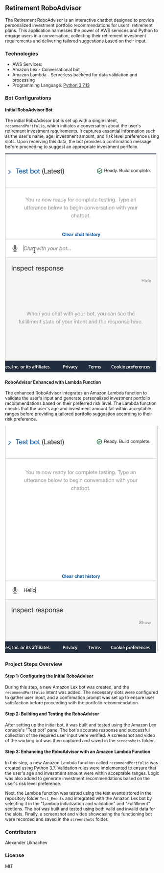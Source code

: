 ## Retirement RoboAdvisor

The Retirement RoboAdvisor is an interactive chatbot designed to provide personalized investment portfolio recommendations for users' retirement plans. This application harnesses the power of AWS services and Python to engage users in a conversation, collecting their retirement investment requirements and delivering tailored suggestions based on their input.

### Technologies

* AWS Services:
 * Amazon Lex - Conversational bot
 * Amazon Lambda - Serverless backend for data validation and processing
* Programming Language: [Python 3.7.13](https://www.python.org/downloads/release/python-385/)

### Bot Configurations

#### Initial RoboAdvisor Bot
The initial RoboAdvisor bot is set up with a single intent, `recommendPortfolio`, which initiates a conversation about the user's retirement investment requirements. It captures essential information such as the user's name, age, investment amount, and risk level preference using slots. Upon receiving this data, the bot provides a confirmation message before proceeding to suggest an appropriate investment portfolio.

![Initial Bot Demo GIF](screenshots/original_roboadviser.gif)


#### RoboAdvisor Enhanced with Lambda Function
The enhanced RoboAdvisor integrates an Amazon Lambda function to validate the user's input and generate personalized investment portfolio recommendations based on their preferred risk level. The Lambda function checks that the user's age and investment amount fall within acceptable ranges before providing a tailored portfolio suggestion according to their risk preference.

![Enhanced Bot with Lambda Demo GIF](screenshots/lambda_bot.gif)

### Project Steps Overview
#### Step 1: Configuring the Initial RoboAdvisor
During this step, a new Amazon Lex bot was created, and the `recommendPortfolio` intent was added. The necessary slots were configured to gather user input, and a confirmation prompt was set up to ensure user satisfaction before proceeding with the portfolio recommendation.

#### Step 2: Building and Testing the RoboAdvisor
After setting up the initial bot, it was built and tested using the Amazon Lex console's "Test bot" pane. The bot's accurate response and successful collection of the required user input were verified. A screenshot and video of the working bot was then captured and saved in the `screenshots` folder.

#### Step 3: Enhancing the RoboAdvisor with an Amazon Lambda Function
In this step, a new Amazon Lambda function called `recommendPortfolio` was created using Python 3.7. Validation rules were implemented to ensure that the user's age and investment amount were within acceptable ranges. Logic was also added to generate investment recommendations based on the user's risk level preference.

Next, the Lambda function was tested using the test events stored in the repository folder `Test_Events` and integrated with the Amazon Lex bot by selecting it in the "Lambda initialization and validation" and "Fulfillment" sections. The bot was built and tested using both valid and invalid data for the slots. Finally, a screenshot and video showcasing the functioning bot were recorded and saved in the `screenshots` folder.

### Contributors
Alexander Likhachev

### License
MIT
